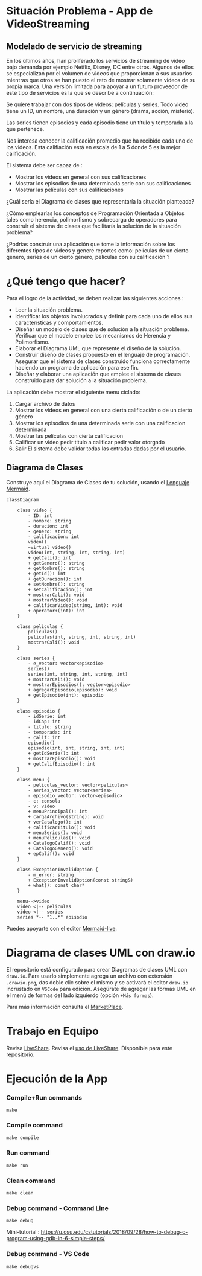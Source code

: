 # Situación Problema - App de VideoStreaming

## Modelado de servicio de streaming
En los últimos años, han proliferado los servicios de streaming de video bajo demanda por ejemplo Netflix, Disney, DC entre otros. Algunos de ellos se especializan por el volumen de videos que proporcionan a sus usuarios mientras que otros se han puesto el reto de mostrar solamente videos de su propia marca. Una versión limitada para apoyar a un futuro proveedor de este tipo de servicios es la que se describe a continuación:

Se quiere trabajar con dos tipos de videos: películas y series. Todo video tiene un ID, un nombre, una duración y un género (drama, acción, misterio).

Las series tienen episodios y cada episodio tiene un título y temporada a la que pertenece.

Nos interesa conocer la calificación promedio que ha recibido cada uno de los videos. Esta califiación está en escala de 1 a 5 donde 5 es la mejor calificación.

El sistema debe ser capaz de :

- Mostrar los videos en general con sus calificaciones
- Mostrar los episodios de una determinada serie con sus calificaciones
- Mostrar las películas con sus calificaciones

¿Cuál sería el Diagrama de clases que representaría la situación planteada?

¿Cómo emplearías los conceptos de Programación Orientada a Objetos tales como herencia, polimorfismo y sobrecarga de operadores para construir el sistema de clases que facilitaría la solución de la situación problema?

¿Podrías construir una aplicación que tome la información sobre los diferentes tipos de videos y genere reportes como: películas de un cierto género, series de un cierto género, películas con su calificación ?

# ¿Qué tengo que hacer?
Para el logro de la actividad, se deben realizar las siguientes acciones :

- Leer la situación problema.
- Identificar los objetos involucrados y definir para cada uno de ellos sus características y comportamientos.
- Diseñar un modelo de clases que de solución a la situación problema. Verificar que el modelo emplee los mecanismos de Herencia y Polimorfismo.
- Elaborar el Diagrama UML que represente el diseño de la solución.
- Construir diseño de clases propuesto en el lenguaje de programación. Asegurar que el sistema de clases construido funciona correctamente haciendo un programa de aplicación para ese fin.
- Diseñar y elaborar una aplicación que emplee el sistema de clases construido para dar solución a la situación problema.


La aplicación debe mostrar el siguiente menu ciclado:
1. Cargar archivo de datos
2. Mostrar los videos en general con una cierta calificación o de un cierto género
3. Mostrar los episodios de una determinada serie con una calificacion determinada
4. Mostrar las películas con cierta calificacion
5. Calificar un video
pedir titulo a calificar
pedir valor otorgado
0. Salir
El sistema debe validar todas las entradas dadas por el usuario.

## Diagrama de Clases

Construye aquí el Diagrama de Clases de tu solución, usando el [Lenguaje Mermaid](https://mermaid.js.org/syntax/classDiagram.html).

```mermaid
classDiagram

    class video {
        - ID: int
        - nombre: string
        - duracion: int
        - genero: string
        - calificacion: int
        video()
        ~virtual video()
        video(int, string, int, string, int)
        + getCali(): int
        + getGenero(): string
        + getNombre(): string
        + getId(): int
        + getDuracion(): int
        + setNombre(): string
        + setCalificacion(): int
        + mostrarCali(): void
        + mostrarVideo(): void
        + calificarVideo(string, int): void
        + operator+(int): int
    }

    class peliculas {
        peliculas()
        peliculas(int, string, int, string, int)
        mostrarCali(): void
    }

    class series {
        - e_vector: vector<episodio>
        series()
        series(int, string, int, string, int)
        + mostrarCali(): void
        + mostrarEpisodios(): vector<episodio>
        + agregarEpisodio(episodio): void
        + getEpisodio(int): episodio
    }

    class episodio {
        - idSerie: int
        - idCap: int
        - titulo: string
        - temporada: int
        - calif: int
        episodio()
        episodio(int, int, string, int, int)
        + getIdSerie(): int
        + mostrarEpisodio(): void
        + getCalifEpisodio(): int
    }

    class menu {
        - peliculas_vector: vector<peliculas>
        - series_vector: vector<series>
        - episodio_vector: vector<episodio>
        - c: consola
        - v: video
        + menuPrincipal(): int
        + cargaArchivo(string): void
        + verCatalogo(): int
        + calificarTitulo(): void
        + menuSeries(): void
        + menuPeliculas(): void
        + CatalogoCalif(): void
        + CatalogoGenero(): void
        + epCalif(): void
    }

    class ExceptionInvalidOption {
        - m_error: string
        + ExceptionInvalidOption(const string&)
        + what(): const char*
    }

    menu-->video
    video <|-- peliculas
    video <|-- series
    series *-- "1..*" episodio

```
Puedes apoyarte con el editor [Mermaid-live](https://mermaid.live/).

# Diagrama de clases UML con draw.io
El repositorio está configurado para crear Diagramas de clases UML con ```draw.io```. Para usarlo simplemente agrega un archivo con extensión ```.drawio.png```, das doble clic sobre el mismo y se activará el editor ```draw.io``` incrustado en ```VSCode``` para edición. Asegúrate de agregar las formas UML en el menú de formas del lado izquierdo (opción ```+Más formas```).

Para más información consulta el [MarketPlace](https://marketplace.visualstudio.com/items?itemName=hediet.vscode-drawio).

# Trabajo en Equipo

Revisa [LiveShare](https://youtu.be/9QXwSg9-2qQ). Revisa el [uso de LiveShare](https://www.youtube.com/watch?v=nj535VbE9pQ). Disponible para este repositorio.

# Ejecución de la App

### Compile+Run commands
```
make
```
### Compile command
```
make compile
```
### Run command
```
make run
```

### Clean command
```
make clean
```
### Debug command - Command Line
```
make debug
```
Mini-tutorial : https://u.osu.edu/cstutorials/2018/09/28/how-to-debug-c-program-using-gdb-in-6-simple-steps/

### Debug command - VS Code
```
make debugvs
```
